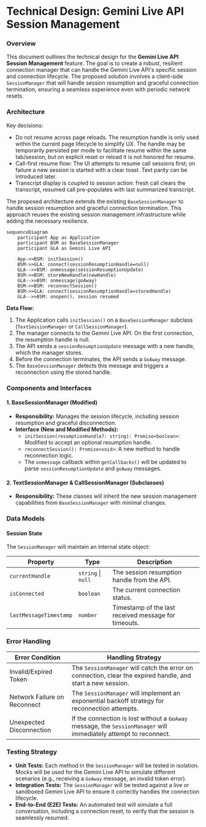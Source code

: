 # Technical Design: Gemini Live API Session Management

### Overview

This document outlines the technical design for the **Gemini Live API Session Management** feature. The goal is to create a robust, resilient connection manager that can handle the Gemini Live API's specific session and connection lifecycle. The proposed solution involves a client-side `SessionManager` that will handle session resumption and graceful connection termination, ensuring a seamless experience even with periodic network resets.

### Architecture

Key decisions:
- Do not resume across page reloads. The resumption handle is only used within the current page lifecycle to simplify UX. The handle may be temporarily persisted per mode to facilitate resume within the same tab/session, but on explicit reset or reload it is not honored for resume.
- Call-first resume flow: The UI attempts to resume call sessions first; on failure a new session is started with a clear toast. Text parity can be introduced later.
- Transcript display is coupled to session action: fresh call clears the transcript, resumed call pre-populates with last summarized transcript.


The proposed architecture extends the existing `BaseSessionManager` to handle session resumption and graceful connection termination. This approach reuses the existing session management infrastructure while adding the necessary resilience.

```mermaid
sequenceDiagram
    participant App as Application
    participant BSM as BaseSessionManager
    participant GLA as Gemini Live API

    App->>BSM: initSession()
    BSM->>GLA: connect(sessionResumptionHandle=null)
    GLA-->>BSM: onmessage(sessionResumptionUpdate)
    BSM->>BSM: storeNewHandle(newHandle)
    GLA-->>BSM: onmessage(goAway)
    BSM->>BSM: reconnectSession()
    BSM->>GLA: connect(sessionResumptionHandle=storedHandle)
    GLA-->>BSM: onopen(), session resumed
```

**Data Flow:**
1.  The Application calls `initSession()` on a `BaseSessionManager` subclass (`TextSessionManager` or `CallSessionManager`).
2.  The manager connects to the Gemini Live API. On the first connection, the resumption handle is null.
3.  The API sends a `sessionResumptionUpdate` message with a new handle, which the manager stores.
4.  Before the connection terminates, the API sends a `GoAway` message.
5.  The `BaseSessionManager` detects this message and triggers a reconnection using the stored handle.

### Components and Interfaces

#### 1. BaseSessionManager (Modified)
*   **Responsibility:** Manages the session lifecycle, including session resumption and graceful disconnection.
*   **Interface (New and Modified Methods):**
    *   `initSession(resumptionHandle?: string): Promise<boolean>`: Modified to accept an optional resumption handle.
    *   `reconnectSession(): Promise<void>`: A new method to handle reconnection logic.
    *   The `onmessage` callback within `getCallbacks()` will be updated to parse `sessionResumptionUpdate` and `goAway` messages.

#### 2. TextSessionManager & CallSessionManager (Subclasses)
*   **Responsibility:** These classes will inherit the new session management capabilities from `BaseSessionManager` with minimal changes.

### Data Models

#### Session State
The `SessionManager` will maintain an internal state object:

| Property                | Type          | Description                                         |
|-------------------------|---------------|-----------------------------------------------------|
| `currentHandle`         | `string` \| `null` | The session resumption handle from the API.         |
| `isConnected`           | `boolean`     | The current connection status.                      |
| `lastMessageTimestamp`  | `number`      | Timestamp of the last received message for timeouts. |

### Error Handling

| Error Condition              | Handling Strategy                                                                                             |
|------------------------------|---------------------------------------------------------------------------------------------------------------|
| Invalid/Expired Token        | The `SessionManager` will catch the error on connection, clear the expired handle, and start a new session.   |
| Network Failure on Reconnect | The `SessionManager` will implement an exponential backoff strategy for reconnection attempts.                |
| Unexpected Disconnection     | If the connection is lost without a `GoAway` message, the `SessionManager` will immediately attempt to reconnect. |

### Testing Strategy

*   **Unit Tests:** Each method in the `SessionManager` will be tested in isolation. Mocks will be used for the Gemini Live API to simulate different scenarios (e.g., receiving a `GoAway` message, an invalid token error).
*   **Integration Tests:** The `SessionManager` will be tested against a live or sandboxed Gemini Live API to ensure it correctly handles the connection lifecycle.
*   **End-to-End (E2E) Tests:** An automated test will simulate a full conversation, including a connection reset, to verify that the session is seamlessly resumed.